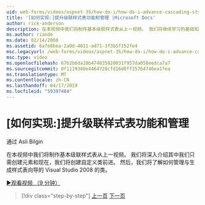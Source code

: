 ```yaml
---
uid: web-forms/videos/aspnet-35/how-do-i/how-do-i-advance-cascading-style-sheet-features-and-management
title: '[如何实现:]提升级联样式表功能和管理 |Microsoft Docs'
author: rick-anderson
description: 在本视频中我们将制作基本级联样式表从上一视频。 我们将继续学习的基础知识以外我们刚刚创建的元素和...
ms.author: riande
ms.date: 02/14/2008
ms.assetid: 6a7e8bea-2a0d-4011-ad71-3f3b5f152fe4
msc.legacyurl: /web-forms/videos/aspnet-35/how-do-i/how-do-i-advance-cascading-style-sheet-features-and-management
msc.type: video
ms.openlocfilehash: 67b2b6da28b474835020031f957da058eedca7a7
ms.sourcegitcommit: 0f1119340e4464720cfd16d0ff15764746ea1fea
ms.translationtype: MT
ms.contentlocale: zh-CN
ms.lasthandoff: 04/17/2019
ms.locfileid: "59397404"
---
```

# <a name="how-do-i-advance-cascading-style-sheet-features-and-management"></a>[如何实现:]提升级联样式表功能和管理

通过 Asli Bilgin

在本视频中我们将制作基本级联样式表从上一视频。 我们将深入介绍其中我们只需创建元素和现在，我们将创建自定义类前进。 然后，我们将了解如何管理与生成样式表向导的 Visual Studio 2008 的类。

[&#9654;观看视频 （9 分钟）](https://channel9.msdn.com/Blogs/ASP-NET-Site-Videos/how-do-i-advance-cascading-style-sheet-features-and-management)

> [!div class="step-by-step"]
> [上一页](how-do-i-adding-elements-to-a-css-file-and-create-new-css-on-the-fly.md)
> [下一页](how-do-i-converting-a-net-20-windows-forms-application-to-net-35.md)
